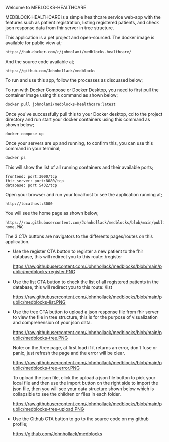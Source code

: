 Welcome to MEBLOCKS-HEALTHCARE

MEDBLOCK-HEALTHCARE is a simple healthcare service web-app with the features such as patient registration, listing registered patients, and check json response data from fhir server in tree structure.

This application is a pet project and open-sourced. The docker image is available for public view at;

    https://hub.docker.com/r/johnolami/medblocks-healthcare/

And the source code available at;

    https://github.com/Johnhollack/medblocks

To run and use this app, follow the processes as discussed below;

To run with Docker Compose or Docker Desktop, you need to first pull the container image using this command as shown below;

    docker pull johnolami/medblocks-healthcare:latest

Once you've successfully pull this to your Docker desktop, cd to the project directory and run start your docker containers using this command as shown below;

    docker compose up

Once your servers are up and running, to confirm this, you can use this command in your terminal;

    docker ps

This will show the list of all running containers and their available ports;

    frontend: port:3000/tcp
    fhir_server: port:8080/tcp
    database: port 5432/tcp

Open your browser and run your localhost to see the application running at;

    http://localhost:3000


You will see the home page as shown below;

    https://raw.githubusercontent.com/Johnhollack/medblocks/blob/main/public/medblocks-home.PNG


The 3 CTA buttons are navigators to the differents pages/routes on this application. 

- Use the register CTA button to register a new patient to the fhir database, this will redirect you to this route: /register

    https://raw.githubusercontent.com/Johnhollack/medblocks/blob/main/public/medblocks-register.PNG

- Use the list CTA button to check the list of all registered patients in the database, this will redirect you to this route: /list
  
    https://raw.githubusercontent.com/Johnhollack/medblocks/blob/main/public/medblocks-list.PNG

- Use the tree CTA button to upload a json response file from fhir server to view the file in tree structure, this is for the purpose of visualization and comprehension of your json data.
   
    https://raw.githubusercontent.com/Johnhollack/medblocks/blob/main/public/medblocks-tree.PNG

    Note: on the /tree page, at first load if it returns an error, don't fuse or panic, just refresh the page and the error will be clear.
   
    https://raw.githubusercontent.com/Johnhollack/medblocks/blob/main/public/medblocks-tree-error.PNG

    To upload the json file, click the upload a json file button to pick your local file and then use the import button on the right side to import the json file, then you will see your data structure shown below which is collapsible to see the children or files in each folder.
   
    https://raw.githubusercontent.com/Johnhollack/medblocks/blob/main/public/medblocks-tree-upload.PNG

- Use the Github CTA button to go to the source code on my github profile;

    https://github.com/Johnhollack/medblocks








